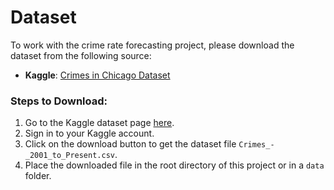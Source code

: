 # Dataset

To work with the crime rate forecasting project, please download the dataset from the following source:

- **Kaggle**: [Crimes in Chicago Dataset](https://www.kaggle.com/datasets/currie32/crimes-in-chicago)

### Steps to Download:

1. Go to the Kaggle dataset page [here](https://www.kaggle.com/datasets/currie32/crimes-in-chicago).
2. Sign in to your Kaggle account.
3. Click on the download button to get the dataset file `Crimes_-_2001_to_Present.csv`.
4. Place the downloaded file in the root directory of this project or in a `data` folder.
